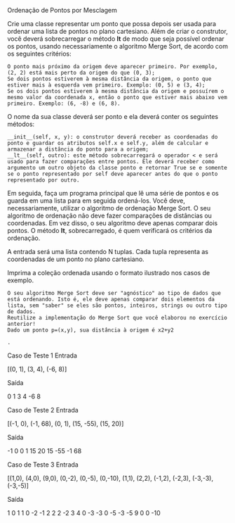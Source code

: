 Ordenação de Pontos por Mesclagem

Crie uma classe representar um ponto que possa depois ser usada para ordenar uma lista de pontos no plano cartesiano. Além de criar o construtor, você deverá sobrecarregar o método __lt__ de modo que seja possível ordenar os pontos, usando necessariamente o algoritmo Merge Sort, de acordo com os seguintes critérios:

    O ponto mais próximo da origem deve aparecer primeiro. Por exemplo, (2, 2) está mais perto da origem do que (0, 3);
    Se dois pontos estiverem à mesma distância da origem, o ponto que estiver mais à esquerda vem primeiro. Exemplo: (0, 5) e (3, 4);
    Se os dois pontos estiverem à mesma distância da origem e possuírem o mesmo valor da coordenada x, então o ponto que estiver mais abaixo vem primeiro. Exemplo: (6, -8) e (6, 8).

O nome da sua classe deverá ser ponto e ela deverá conter os seguintes métodos:

    __init__(self, x, y): o construtor deverá receber as coordenadas do ponto e guardar os atributos self.x e self.y, além de calcular e armazenar a distância do ponto para a origem;
    __lt__(self, outro): este método sobrecarregará o operador < e será usado para fazer comparações entre pontos. Ele deverá receber como argumento um outro objeto da classe ponto e retornar True se e somente se o ponto representado por self deve aparecer antes do que o ponto representado por outro.

Em seguida, faça um programa principal que lê uma série de pontos e os guarda em uma lista para em seguida ordená-los. Você deve, necessariamente, utilizar o algoritmo de ordenação Merge Sort. O seu algoritmo de ordenação não deve fazer comparações de distâncias ou coordenadas. Em vez disso, o seu algoritmo deve apenas comparar dois pontos. O método __lt__, sobrecarregado, é quem verificará os critérios da ordenação.

A entrada será uma lista contendo N tuplas. Cada tupla representa as coordenadas de um ponto no plano cartesiano.

Imprima a coleção ordenada usando o formato ilustrado nos casos de exemplo.

    O seu algoritmo Merge Sort deve ser "agnóstico" ao tipo de dados que está ordenando. Isto é, ele deve apenas comparar dois elementos da lista, sem "saber" se eles são pontos, inteiros, strings ou outro tipo de dados.
    Reutilize a implementação do Merge Sort que você elaborou no exercício anterior!
    Dado um ponto p=(x,y), sua distância à origem é x2+y2

    ​.

Caso de Teste 1
Entrada	

[(0, 1), (3, 4), (-6, 8)]

Saída	

0 1
3 4
-6 8

Caso de Teste 2
Entrada	

[(-1, 0), (-1, 68), (0, 1), (15, -55), (15, 20)]

Saída	

-1 0
0 1
15 20
15 -55
-1 68

Caso de Teste 3
Entrada	

[(1,0), (4,0), (9,0), (0,-2), (0,-5), (0,-10), (1,1), (2,2), (-1,2), (-2,3), (-3,-3), (-3,-5)]

Saída	

1 0
1 1
0 -2
-1 2
2 2
-2 3
4 0
-3 -3
0 -5
-3 -5
9 0
0 -10